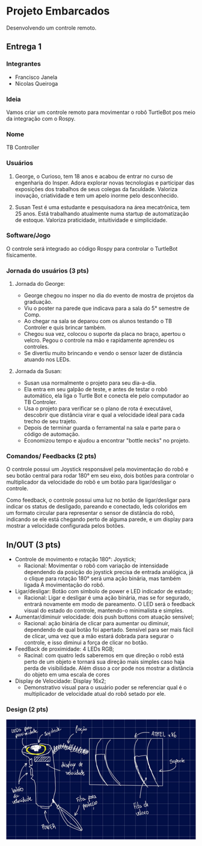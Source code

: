 # Projeto Embarcados

Desenvolvendo um controle remoto.

## Entrega 1

### Integrantes

- Francisco Janela
- Nicolas Queiroga

### Ideia

Vamos criar um controle remoto para movimentar o robô TurtleBot pos meio da integração com o Rospy.

### Nome

TB Controller

### Usuários 

1. George, o Curioso, tem 18 anos e acabou de entrar no curso de engenharia do Insper. Adora explorar novas tecnologias e participar das exposições dos trabalhos de seus colegas da faculdade. Valoriza inovação, criatividade e tem um apelo inorme pelo desconhecido.

2. Susan Test é uma estudante e pesquisadora na área mecatrônica, tem 25 anos. Está trabalhando atualmente numa startup de automatização de estoque. Valoriza praticidade, intuitividade e simplicidade.

### Software/Jogo 

O controle será integrado ao código Rospy para controlar o TurtleBot físicamente.

### Jornada do usuários (3 pts)

1. Jornada do George:
    - George chegou no insper no dia do evento de mostra de projetos da graduação.
    - Viu o poster na parede que indicava para a sala do 5° semestre de Comp.
    - Ao chegar na sala se deparou com os alunos testando o TB Controler e quis brincar também.
    - Chegou sua vez, colocou o suporte da placa no braço, apertou o velcro. Pegou o controle na mão e rapidamente aprendeu os controles.
    - Se divertiu muito brincando e vendo o sensor lazer de distância atuando nos LEDs.

2. Jornada da Susan:
    - Susan usa normalmente o projeto para seu dia-a-dia.
    - Ela entra em seu galpão de teste, e antes de testar o robô automático, ela liga o Turtle Bot e conecta ele pelo computador ao TB Controler.
    - Usa o projeto para verificar se o plano de rota é executável, descobrir que distância virar e qual a velocidade ideal para cada trecho de seu trajeto.
    - Depois de terminar guarda o ferramental na sala e parte para o código de automação.
    - Economizou tempo e ajudou a encontrar "bottle necks" no projeto.

### Comandos/ Feedbacks (2 pts)

O controle possui um Joystick responsável pela movimentação do robô e seu botão central para rodar 180° em seu eixo, dois botões para controlar o multiplicador da velocidade do robô e um botão para ligar/desligar o controle.

Como feedback, o controle possui uma luz no botão de ligar/desligar para indicar os status de desligado, pareando e conectado, leds coloridos em um formato circular para representar o sensor de distância do robô, indicando se ele está chegando perto de alguma parede, e um display para mostrar a velocidade configurada pelos botões.

## In/OUT (3 pts)

- Controle de movimento e rotação 180°: Joystick;
  - Racional: Movimentar o robô com variação de intensidade dependendo da posição do joystick precisa de entrada analógica, já o clique para rotação 180° será uma ação binária, mas também ligada À movimentação do robô.
- Ligar/desligar: Botão com símbolo de power e LED indicador de estado;
  - Racional: Ligar e desligar é uma ação binária, mas se for segurado, entrará novamente em modo de pareamento. O LED será o feedback visual do estado do controle, mantendo-o minimalista e simples.
- Aumentar/diminuir velocidade: dois push buttons com atuação sensível;
  - Racional: ação binária de clicar para aumentar ou diminuir, dependendo de qual botão foi apertado. Sensível para ser mais fácil de clicar, uma vez que a mão estará dobrada para segurar o controle, e isso diminui a força de clicar no botão. 
- FeedBack de proximidade: 4 LEDs RGB;
  - Racinal: com quatro leds saberemos em que direção o robô está perto de um objeto e tornará sua direção mais simples caso haja perda de visibilidade. Além disso a cor pode nos mostrar a distância do objeto em uma escala de cores
- Display de Velocidade: Display 16x2;
  - Demonstrativo visual para o usuário poder se referenciar qual é o multiplicador de velocidade atual do robô setado por ele.

### Design (2 pts)

![alt text](public/design_esboco.jpeg)
